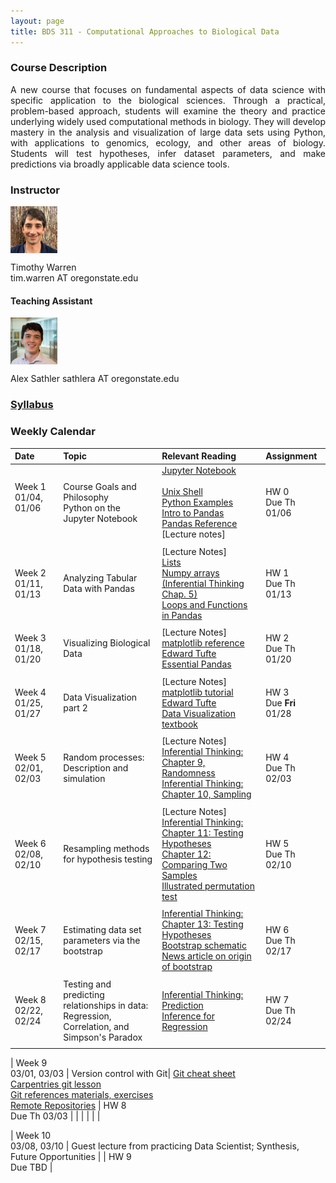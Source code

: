 ```yaml
---
layout: page
title: BDS 311 - Computational Approaches to Biological Data
---
```


### Course Description
 <!---
  will replace this image
 <img src="./covidtrace_color_rev-01.png" width="390" height="270" align='right'/> 
-->
 <div style="text-align: justify"> 
 A new course that focuses on fundamental aspects of data science with specific application to the biological sciences. Through a practical, problem-based approach, students will examine the theory and practice underlying widely used computational methods in biology. They will develop mastery in the analysis and visualization of large data sets using Python, with applications to genomics, ecology, and other areas of biology. Students will test hypotheses, infer dataset parameters, and make predictions via broadly applicable data science tools. 
</div>   

### Instructor
<img src="./twheadshot_square.jpg" width="75" height="75" align='center'/>      

Timothy Warren  
tim.warren AT oregonstate.edu         

#### Teaching Assistant
<img src="./arsheadshot.jpg" width="75" height = "75" align='center'/>

Alex Sathler
sathlera AT oregonstate.edu

  
  





### [Syllabus](./syllabus.md)


### Weekly Calendar  

|Date                                  | Topic                             |  Relevant Reading                     | Assignment                                 |
|:-----------------------------        |:--------------------------------- |:------------------------------------  |:----------------------                      |
| Week 1 <br />01/04, 01/06&nbsp; &nbsp; &nbsp;&nbsp;&nbsp;| Course Goals and Philosophy <br />Python on the Jupyter Notebook &nbsp; &nbsp; &nbsp;| [Jupyter Notebook](https://www.e-education.psu.edu/geog489/node/2204)&nbsp; &nbsp; &nbsp;&nbsp; &nbsp;&nbsp; &nbsp;<br>[Unix Shell](https://swcarpentry.github.io/shell-novice/) <br> [Python Examples](https://nbviewer.jupyter.org/urls/bitbucket.org/hrojas/learn-pandas/raw/master/lessons/Python_101.ipynb) &nbsp; &nbsp;  <br> [Intro to Pandas](http://swcarpentry.github.io/python-novice-gapminder/) <br> [Pandas Reference](https://pandas.pydata.org/pandas-docs/stable/user_guide/10min.html)<br>[Lecture notes]| HW 0 <br/> Due Th 01/06 &nbsp; &nbsp; |
|        |                |         |            |
| Week 2 <br /> 01/11, 01/13    | Analyzing Tabular Data with Pandas  |[Lecture Notes]<br> [Lists](https://swcarpentry.github.io/python-novice-gapminder/11-lists/index.html)<br>[Numpy arrays <br> (Inferential Thinking Chap. 5)](https://inferentialthinking.com/chapters/05/Sequences.html)<br>[Loops and Functions in Pandas](https://datacarpentry.org/python-ecology-lesson/06-loops-and-functions/)                                      | HW 1 <br/> Due Th 01/13  |
|     |    |     |      |
| Week 3 <br /> 01/18, 01/20    | Visualizing Biological Data |[Lecture Notes]<br>[matplotlib reference](https://matplotlib.org/stable/tutorials/index.html#tutorials)<br>[Edward Tufte](https://www.edwardtufte.com/tufte/)<br>  [Essential Pandas](https://pandas.pydata.org/pandas-docs/stable/user_guide/10min.html)                                                 | HW 2 <br/> Due Th 01/20|
|     |    |     |      |
| Week 4 <br /> 01/25, 01/27    | Data Visualization part 2 |[Lecture Notes]<br>[matplotlib tutorial](https://matplotlib.org/stable/tutorials/index.html#tutorials)<br>[Edward Tufte](https://www.edwardtufte.com/tufte/)<br>  [Data Visualization textbook](https://clauswilke.com/dataviz/)                                                 | HW 3 <br/> Due **Fri** 01/28|
|     |    |     |      |
| Week 5 <br /> 02/01, 02/03    | Random processes: Description and simulation  |[Lecture Notes]<br>[Inferential Thinking: Chapter 9, Randomness](https://inferentialthinking.com/chapters/09/Randomness.html)<br>[Inferential Thinking: Chapter 10, Sampling](https://inferentialthinking.com/chapters/10/Sampling_and_Empirical_Distributions.html)<br>        | HW 4 <br/> Due Th 02/03 |
|     |    |     |      |
|  Week 6 <br /> 02/08, 02/10   | Resampling methods for hypothesis testing   |[Lecture Notes]<br>[Inferential Thinking: Chapter 11: Testing Hypotheses](https://inferentialthinking.com/chapters/11/Testing_Hypotheses.html)<br>[Chapter 12: Comparing Two Samples](https://inferentialthinking.com/chapters/12/Comparing_Two_Samples.html)<br>[Illustrated permutation test](https://www.jwilber.me/permutationtest/)                                                   | HW 5 <br/> Due Th 02/10 |
|     |    |     |      |
| Week 7 <br /> 02/15, 02/17    | Estimating data set parameters via the bootstrap   | [Inferential Thinking: Chapter 13: Testing Hypotheses](https://inferentialthinking.com/chapters/13/Estimation.html)<br>[Bootstrap schematic](https://online.stat.psu.edu/stat555/node/119/)<br>[News article on origin of bootstrap](https://www.nytimes.com/1988/11/08/science/theorist-applies-computer-power-to-uncertainty-in-statistics.html)                                       | HW 6 <br/> Due Th 02/17 |
|     |    |     |      |
| Week 8 <br /> 02/22, 02/24    | Testing and predicting relationships in data: <br />Regression, Correlation, and Simpson's Paradox   |[Inferential Thinking: Prediction](https://inferentialthinking.com/chapters/15/Prediction.html) <br> [Inference for Regression](https://inferentialthinking.com/chapters/16/Inference_for_Regression.html)            | HW 7<br/> Due Th 02/24 |
|     |    |     |      |

| Week 9 <br /> 03/01, 03/03   | Version control with Git| [Git cheat sheet](https://training.github.com/downloads/github-git-cheat-sheet.pdf)<br> [Carpentries git lesson](https://swcarpentry.github.io/git-novice/) <br> [Git references materials, exercises](https://open-source-for-researchers.github.io/open-source-workshop/) <br>[Remote Repositories](https://docs.github.com/en/github/getting-started-with-github/managing-remote-repositories)                                                | HW 8 <br/> Due Th 03/03 |
|     |    |     |      |

| Week 10 <br /> 03/08, 03/10    | Guest lecture from practicing Data Scientist; Synthesis, Future Opportunities   |                                               | HW 9 <br/> Due TBD |


